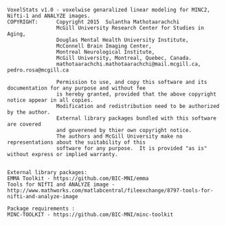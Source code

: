     VoxelStats v1.0 - voxelwise genaralized linear modeling for MINC2, Nifti-1 and ANALYZE images. 
    COPYRIGHT:      Copyright 2015  Sulantha Mathotaarachchi
                    McGill University Research Center for Studies in Aging,
                    Douglas Mental Health University Institute,
                    McConnell Brain Imaging Center,
                    Montreal Neurological Institute,
                    McGill University, Montreal, Quebec, Canada.
                    mathotaarachchi.mathotaarachchi@mail.mcgill.ca, pedro.rosa@mcgill.ca
             
                    Permission to use, and copy this software and its documentation for any purpose and without fee
                    is hereby granted, provided that the above copyright notice appear in all copies.
                    Modification and redistribution need to be authorized by the author. 
                    External library packages bundled with this software are covered 
                    and goverened by thier own copyright notice. 
                    The authors and McGill University make no representations about the suitability of this
                    software for any purpose.  It is provided "as is" without express or implied warranty.


    External library packages:
    EMMA Toolkit - https://github.com/BIC-MNI/emma
    Tools for NIfTI and ANALYZE image - http://www.mathworks.com/matlabcentral/fileexchange/8797-tools-for-nifti-and-analyze-image

    Package requirements : 
    MINC-TOOLKIT - https://github.com/BIC-MNI/minc-toolkit

